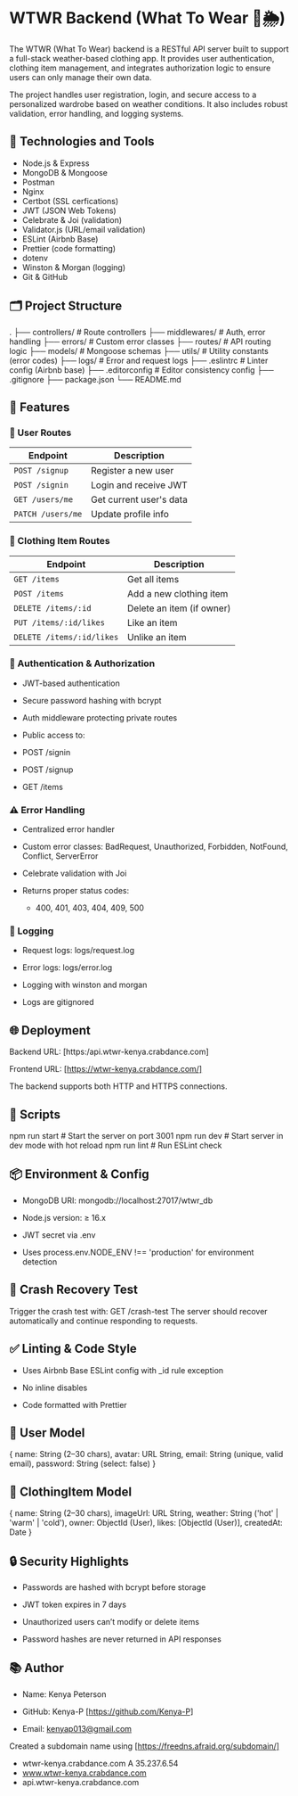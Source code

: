# WTWR Backend (What To Wear 👕🌦️)

The WTWR (What To Wear) backend is a RESTful API server built to support a full-stack weather-based clothing app. It provides user authentication, clothing item management, and integrates authorization logic to ensure users can only manage their own data.

The project handles user registration, login, and secure access to a personalized wardrobe based on weather conditions. It also includes robust validation, error handling, and logging systems.



## 🔧 Technologies and Tools
- Node.js & Express
- MongoDB & Mongoose
- Postman
- Nginx
- Certbot (SSL cerfications)
- JWT (JSON Web Tokens)
- Celebrate & Joi (validation)
- Validator.js (URL/email validation)
- ESLint (Airbnb Base)
- Prettier (code formatting)
- dotenv
- Winston & Morgan (logging)
- Git & GitHub

## 🗂️ Project Structure
.
├── controllers/        # Route controllers
├── middlewares/        # Auth, error handling
├── errors/             # Custom error classes
├── routes/             # API routing logic
├── models/             # Mongoose schemas
├── utils/              # Utility constants (error codes)
├── logs/               # Error and request logs
├── .eslintrc           # Linter config (Airbnb base)
├── .editorconfig       # Editor consistency config
├── .gitignore
├── package.json
└── README.md

## 🚀 Features

### 👤 User Routes
| Endpoint          | Description             |
| ----------------- | ----------------------- |
| `POST /signup`    | Register a new user     |
| `POST /signin`    | Login and receive JWT   |
| `GET /users/me`   | Get current user's data |
| `PATCH /users/me` | Update profile info     |


### 🧥 Clothing Item Routes
| Endpoint                  | Description               |
| ------------------------- | ------------------------- |
| `GET /items`              | Get all items             |
| `POST /items`             | Add a new clothing item   |
| `DELETE /items/:id`       | Delete an item (if owner) |
| `PUT /items/:id/likes`    | Like an item              |
| `DELETE /items/:id/likes` | Unlike an item            |


### 🔐 Authentication & Authorization
- JWT-based authentication

- Secure password hashing with bcrypt

- Auth middleware protecting private routes

- Public access to:

- POST /signin

- POST /signup

- GET /items

### ⚠️ Error Handling
- Centralized error handler

- Custom error classes: BadRequest, Unauthorized, Forbidden, NotFound, Conflict, ServerError

- Celebrate validation with Joi

- Returns proper status codes:
  - 400, 401, 403, 404, 409, 500

### 📝 Logging
- Request logs: logs/request.log

- Error logs: logs/error.log

- Logging with winston and morgan

- Logs are gitignored


## 🌐 Deployment
Backend URL: [https:/api.wtwr-kenya.crabdance.com]

Frontend URL: [https://wtwr-kenya.crabdance.com/]

The backend supports both HTTP and HTTPS connections.


## 🧪 Scripts
npm run start    # Start the server on port 3001
npm run dev      # Start server in dev mode with hot reload
npm run lint     # Run ESLint check

## 📦 Environment & Config
- MongoDB URI: mongodb://localhost:27017/wtwr_db

- Node.js version: ≥ 16.x

- JWT secret via .env

- Uses process.env.NODE_ENV !== 'production' for environment detection

## 🧪 Crash Recovery Test
Trigger the crash test with:
  GET /crash-test
The server should recover automatically and continue responding to requests.

## ✅ Linting & Code Style
- Uses Airbnb Base ESLint config with _id rule exception

- No inline disables

- Code formatted with Prettier

## 🧑 User Model
{
  name: String (2–30 chars),
  avatar: URL String,
  email: String (unique, valid email),
  password: String (select: false)
}

## 👚 ClothingItem Model
{
  name: String (2–30 chars),
  imageUrl: URL String,
  weather: String ('hot' | 'warm' | 'cold'),
  owner: ObjectId (User),
  likes: [ObjectId (User)],
  createdAt: Date
}


## 🔒 Security Highlights
- Passwords are hashed with bcrypt before storage

- JWT token expires in 7 days

- Unauthorized users can’t modify or delete items

- Password hashes are never returned in API responses


## 📚 Author
- Name: Kenya Peterson

- GitHub: Kenya-P [https://github.com/Kenya-P]

- Email: kenyap013@gmail.com





Created a subdomain name using [https://freedns.afraid.org/subdomain/]
- wtwr-kenya.crabdance.com	A	35.237.6.54
- www.wtwr-kenya.crabdance.com
- api.wtwr-kenya.crabdance.com


